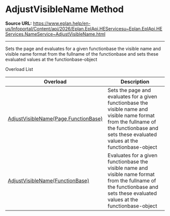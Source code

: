 # AdjustVisibleName Method

**Source URL:** https://www.eplan.help/en-us/Infoportal/Content/api/2026/Eplan.EplApi.HEServicesu~Eplan.EplApi.HEServices.NameService~AdjustVisibleName.html

---

Sets the page and evaluates for a given functionbase the visible name and visible name format from the fullname of the functionbase and sets these evaluated values at the functionbase-object

Overload List

| Overload | Description |
| --- | --- |
| [AdjustVisibleName(Page,FunctionBase)](Eplan.EplApi.HEServicesu~Eplan.EplApi.HEServices.NameService~AdjustVisibleName(Page,FunctionBase).html) | Sets the page and evaluates for a given functionbase the visible name and visible name format from the fullname of the functionbase and sets these evaluated values at the functionbase-object |
| [AdjustVisibleName(FunctionBase)](Eplan.EplApi.HEServicesu~Eplan.EplApi.HEServices.NameService~AdjustVisibleName(FunctionBase).html) | Evaluates for a given functionbase the visible name and visible name format from the fullname of the functionbase and sets these evaluated values at the functionbase-object |
